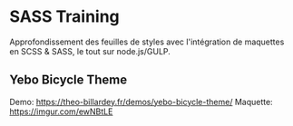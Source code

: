 # SASS Training

Approfondissement des feuilles de styles avec l'intégration de maquettes en SCSS & SASS, le tout sur node.js/GULP.

## Yebo Bicycle Theme
Demo: https://theo-billardey.fr/demos/yebo-bicycle-theme/
Maquette: https://imgur.com/ewNBtLE
